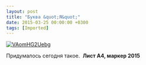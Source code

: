 ```yaml
---
layout: post
title: "Буква &quot;Я&quot;"
date: 2015-03-25 00:00:00 +0300
tags: [Imported]
---
```


[![VAomHG2Uebg](https://vlaim.s3.amazonaws.com/uploads/2015/03/VAomHG2Uebg.jpg)](https://vlaim.s3.amazonaws.com/uploads/2015/03/VAomHG2Uebg.jpg)

Придумалось сегодня такое.  **Лист А4, маркер 2015**